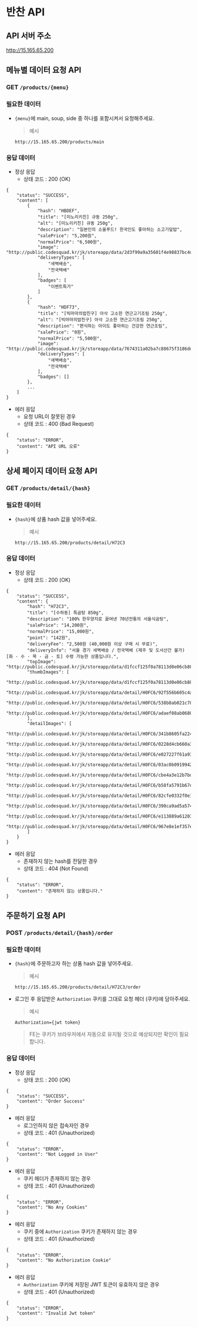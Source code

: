 # 반찬 API

## API 서버 주소
http://15.165.65.200

## 메뉴별 데이터 요청 API
### GET `/products/{menu}`

### 필요한 데이터
- `{menu}`에 main, soup, side 중 하나를 포함시켜서 요청해주세요.
  > 예시

    `http://15.165.65.200/products/main`
    
### 응답 데이터
- 정상 응답 
   - 상태 코드 : 200 (OK)
```
{
    "status": "SUCCESS",
    "content": [
        {
            "hash": "HBDEF",
            "title": "[미노리키친] 규동 250g",
            "alt": "[미노리키친] 규동 250g",
            "description": "일본인의 소울푸드! 한국인도 좋아하는 소고기덮밥",
            "salePrice": "5,200원",
            "normalPrice": "6,500원",
            "image": "http://public.codesquad.kr/jk/storeapp/data/2d3f99a9a35601f4e98837bc4d39b2c8.jpg",
            "deliveryTypes": [
                "새벽배송",
                "전국택배"
            ],
            "badges": [
                "이벤트특가"
            ]
        },
        {
            "hash": "HDF73",
            "title": "[빅마마의밥친구] 아삭 고소한 연근고기조림 250g",
            "alt": "[빅마마의밥친구] 아삭 고소한 연근고기조림 250g",
            "description": "편식하는 아이도 좋아하는 건강한 연근조림",
            "salePrice": "0원",
            "normalPrice": "5,500원",
            "image": "http://public.codesquad.kr/jk/storeapp/data/7674311a02ba7c88675f3186ddaeef9e.jpg",
            "deliveryTypes": [
                "새벽배송",
                "전국택배"
            ],
            "badges": []
        },
        ...
    ]
}
```

- 에러 응답
  - 요청 URL이 잘못된 경우
  - 상태 코드 : 400 (Bad Request)
```
{
    "status": "ERROR",
    "content": "API URL 오류"
}
```

## 상세 페이지 데이터 요청 API
### GET `/products/detail/{hash}`

### 필요한 데이터
- `{hash}`에 상품 hash 값을 넣어주세요.
  > 예시

    `http://15.165.65.200/products/detail/H72C3`
    
### 응답 데이터 
- 정상 응답 
   - 상태 코드 : 200 (OK)
```
{
    "status": "SUCCESS",
    "content": {
        "hash": "H72C3",
        "title": "[수하동] 특곰탕 850g",
        "description": "100% 한우양지로 끓여낸 70년전통의 서울식곰탕",
        "salePrice": "14,200원",
        "normalPrice": "15,000원",
        "point": "142원",
        "deliveryFee": "2,500원 (40,000원 이상 구매 시 무료)",
        "deliveryInfo": "서울 경기 새벽배송 / 전국택배 (제주 및 도서산간 불가)[화 · 수 · 목 · 금 · 토] 수령 가능한 상품입니다.",
        "topImage": "http://public.codesquad.kr/jk/storeapp/data/d1fccf125f0a78113d0e06cb888f2e74.jpg",
        "thumbImages": [
            "http://public.codesquad.kr/jk/storeapp/data/d1fccf125f0a78113d0e06cb888f2e74.jpg",
            "http://public.codesquad.kr/jk/storeapp/data/detail/H0FC6/92f556b605c4a84813070d7214c4f336.jpg",
            "http://public.codesquad.kr/jk/storeapp/data/detail/H0FC6/538b8ab021c7814aa4af860d94f81287.jpg",
            "http://public.codesquad.kr/jk/storeapp/data/detail/H0FC6/adaef08ab0680b087096afa0f0070fad.jpg"
        ],
        "detailImages": [
            "http://public.codesquad.kr/jk/storeapp/data/detail/H0FC6/341b8605fa224ec1808c4f169097d170.jpg",
            "http://public.codesquad.kr/jk/storeapp/data/detail/H0FC6/0228d4cb660a3cca06952917bd024dcb.jpg",
            "http://public.codesquad.kr/jk/storeapp/data/detail/H0FC6/e027227f61a93b6473e8c4bbd5c3de74.jpg",
            "http://public.codesquad.kr/jk/storeapp/data/detail/H0FC6/03ac0b09199421bb61727c667c2361f6.jpg",
            "http://public.codesquad.kr/jk/storeapp/data/detail/H0FC6/cbe4a3e12b7bdba5cf410e0e19dcf1ca.jpg",
            "http://public.codesquad.kr/jk/storeapp/data/detail/H0FC6/b58fa5791b67db106524b48442cb1c6a.jpg",
            "http://public.codesquad.kr/jk/storeapp/data/detail/H0FC6/82cfe0332f0e1c927a23b79f1d152430.jpg",
            "http://public.codesquad.kr/jk/storeapp/data/detail/H0FC6/390ca9ad5a574cbe7f3f6e26871f6690.jpg",
            "http://public.codesquad.kr/jk/storeapp/data/detail/H0FC6/e113889a6120357c8e6196802a9f155b.jpg",
            "http://public.codesquad.kr/jk/storeapp/data/detail/H0FC6/967e8e1ef357e9722b796e2bcb09ba3d.jpg"
        ]
    }
}
```

- 에러 응답
  - 존재하지 않는 hash를 전달한 경우
  - 상태 코드 : 404 (Not Found)
```
{
    "status": "ERROR",
    "content": "존재하지 않는 상품입니다."
}
```

## 주문하기 요청 API
### POST `/products/detail/{hash}/order`

### 필요한 데이터
- `{hash}`에 주문하고자 하는 상품 hash 값을 넣어주세요.
  > 예시
                                         
    `http://15.165.65.200/products/detail/H72C3/order`
    
- 로그인 후 응답받은 `Authorization` 쿠키를 그대로 요청 헤더
(쿠키)에 담아주세요. 
  > 예시
                                          
    `Authorization={jwt token}` 

  > FE는 쿠키가 브라우저에서 자동으로 유지될 것으로 예상되지만 확인이 필요합니다.

### 응답 데이터 
- 정상 응답
   - 상태 코드 : 200 (OK)
```
{
    "status": "SUCCESS",
    "content": "Order Success"
}
```

- 에러 응답
  - 로그인하지 않은 접속자인 경우
  - 상태 코드 : 401 (Unauthorized)
```
{
    "status": "ERROR",
    "content": "Not Logged in User"
}
```

- 에러 응답
  - 쿠키 헤더가 존재하지 않는 경우
  - 상태 코드 : 401 (Unauthorized)
```
{
    "status": "ERROR",
    "content": "No Any Cookies"
}
```

- 에러 응답
  - 쿠키 중에 `Authorization` 쿠키가 존재하지 않는 경우
  - 상태 코드 : 401 (Unauthorized)
```
{
    "status": "ERROR",
    "content": "No Authorization Cookie"
}
```

- 에러 응답
  - `Authorization` 쿠키에 저장된 JWT 토큰이 유효하지 않은 경우
  - 상태 코드 : 401 (Unauthorized)
```
{
    "status": "ERROR",
    "content": "Invalid Jwt token"
}
```
